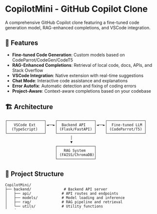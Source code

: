 # CopilotMini - GitHub Copilot Clone

A comprehensive GitHub Copilot clone featuring a fine-tuned code generation model, RAG-enhanced completions, and VSCode integration.

## 🎯 Features

- **Fine-tuned Code Generation**: Custom models based on CodeParrot/CodeGen/CodeT5
- **RAG-Enhanced Completions**: Retrieval of local code, docs, APIs, and Stack Overflow
- **VSCode Integration**: Native extension with real-time suggestions
- **Chat Mode**: Interactive code assistance and explanations
- **Error Autofix**: Automatic detection and fixing of coding errors
- **Project-Aware**: Context-aware completions based on your codebase

## 🏗️ Architecture

```
┌─────────────────┐    ┌─────────────────┐    ┌─────────────────┐
│   VSCode Ext    │◄──►│  Backend API    │◄──►│  Fine-tuned LLM │
│  (TypeScript)   │    │ (Flask/FastAPI) │    │ (CodeParrot/T5) │
└─────────────────┘    └─────────────────┘    └─────────────────┘
                              │
                              ▼
                       ┌─────────────────┐
                       │   RAG System    │
                       │ (FAISS/ChromaDB)│
                       └─────────────────┘
```

## 📁 Project Structure

```
CopilotMini/
├── backend/               # Backend API server
│   ├── api/              # API routes and endpoints
│   ├── models/           # Model loading and inference
│   ├── rag/              # RAG pipeline and retrieval
│   └── utils/            # Utility functions
├── frontend/             # Frontend components
│   └── vscode-extension/ # VSCode extension
├── training/             # Model training scripts
│   ├── scripts/          # Training and fine-tuning scripts
│   ├── configs/          # Model and training configurations
│   └── checkpoints/      # Saved model checkpoints
├── data/                 # Data processing
│   ├── raw/              # Raw datasets
│   └── processed/        # Processed and tokenized data
├── docs/                 # Documentation
└── tests/                # Test suites
```

## 🚀 Quick Start

### Prerequisites

- Python 3.8+
- Node.js 16+
- VSCode
- CUDA-capable GPU (recommended for training)

### Installation

1. **Clone the repository**
   ```bash
   git clone <repository-url>
   cd CopilotMini
   ```

2. **Set up backend**
   ```bash
   cd backend
   pip install -r requirements.txt
   cd ..
   ```

3. **Set up VSCode extension**
   ```bash
   cd frontend/vscode-extension
   npm install
   cd ../../..
   ```

### Usage

1. **Build the RAG index** (first time or after changing code/docs)
   ```bash
   python -m backend.rag.index_code_and_docs
   ```
   This will index your codebase and documentation for retrieval-augmented generation (RAG).

2. **Start the backend server**
   - To use your custom fine-tuned model:
     ```bash
     export USE_CUSTOM_AI=true
     python backend/app.py
     # or
     export USE_CUSTOM_AI=true
     uvicorn backend.app:app --reload
     ```
   - The backend will load your model and the RAG index. The first load may take several minutes for large models.

3. **Run the VSCode extension**
   - Open the project in VSCode.
   - In VSCode, open the `frontend/vscode-extension/` folder and press `F5` to launch the extension in a new Extension Development Host window.
   - The extension will connect to the backend and provide completions and chat.

4. **(Optional) Test the API directly**
   ```bash
   curl -X POST "http://localhost:8000/api/v1/complete" \
     -H "Content-Type: application/json" \
     -d '{"code": "def fibonacci(n):", "language": "python"}'
   ```

## 🧠 RAG & Custom Model Usage

- **RAG Indexing**: The backend uses a persistent FAISS index to retrieve relevant code and documentation chunks for every request. To rebuild the index (e.g., after changing your codebase or docs):
  ```bash
  python -m backend.rag.index_code_and_docs
  ```
  The index is saved in `backend/rag/index_data/` and loaded automatically by the backend.

- **Custom Model**: To use your own fine-tuned model, ensure your model files are in `training/checkpoints/codegen/` and set:
  ```bash
  export USE_CUSTOM_AI=true
  ```
  The backend will load your model and use it for completions and chat. If not set, the backend will use a mock engine or external AI if available.

- **Troubleshooting**:
  - If the backend hangs on startup, it may be loading a large model. Wait several minutes.
  - If you see `External AI API not available`, it means OpenAI or other external APIs are not configured, but your custom model will still work.
  - If the extension cannot connect, ensure the backend is running and the WebSocket URL matches the backend port (default: 8000).
  - To test model loading, try loading your model in a Python shell:
    ```python
    from transformers import AutoModelForCausalLM, AutoTokenizer
    model = AutoModelForCausalLM.from_pretrained("training/checkpoints/codegen")
    tokenizer = AutoTokenizer.from_pretrained("training/checkpoints/codegen")
    ```

- **Updating the RAG index**: Re-run the indexer script any time you change your codebase or documentation to keep completions project-aware.

## 🔧 Development Phases

- [x] **Phase 1**: Dataset and Preprocessing
- [x] **Phase 2**: Fine-tune Code Model  
- [x] **Phase 3**: Inference Server (LLM + RAG)
- [x] **Phase 4**: VSCode Extension
- [ ] **Phase 5**: Chat Mode (Optional)
- [ ] **Phase 6**: Error Fix Mode (Optional)
- [ ] **Phase 7**: Deployment and Testing

## 🛠️ Tech Stack

| Component | Technology |
|-----------|------------|
| Code Model | CodeParrot / CodeT5 / CodeGen |
| RAG Retriever | FAISS or ChromaDB |
| Embeddings | codeBERT, intfloat/e5-code |
| Server | Flask/FastAPI with WebSocket |
| Extension | VSCode with TypeScript |
| Hosting | Render / EC2 / GCP |

## 📊 Model Performance

*Performance metrics will be added after training completion*

## 🤝 Contributing

1. Fork the repository
2. Create a feature branch
3. Make your changes
4. Add tests
5. Submit a pull request

## 📝 License

MIT License - see LICENSE file for details

## 🔗 Links

- [Documentation](./docs/)
- [API Reference](./docs/api.md)
- [Training Guide](./docs/training.md) 